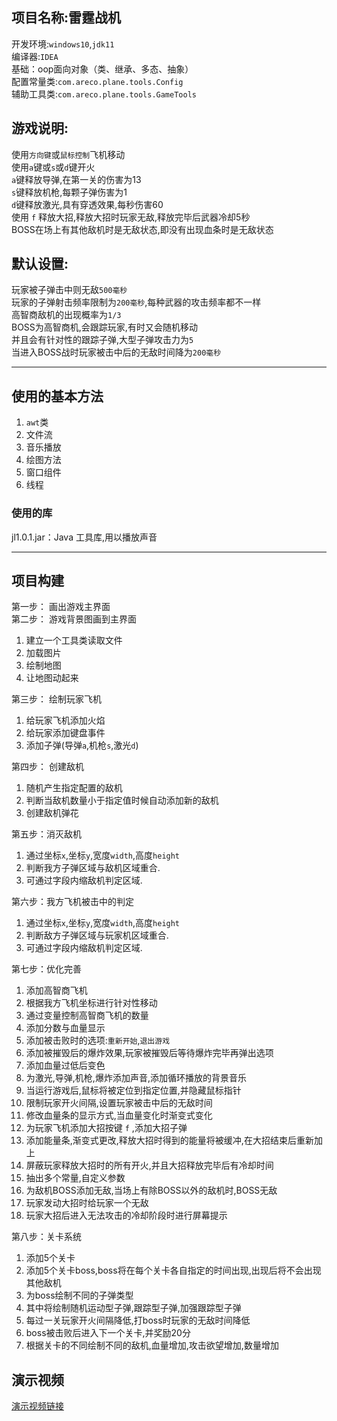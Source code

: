 ## 项目名称:雷霆战机
开发环境:`windows10`,`jdk11`  
编译器:`IDEA`  
基础：oop面向对象（类、继承、多态、抽象）  
配置常量类:`com.areco.plane.tools.Config`  
辅助工具类:`com.areco.plane.tools.GameTools`  

## 游戏说明:  
使用`方向键`或`鼠标控制`飞机移动  
使用`a`键或`s`或`d`键开火   
`a`键释放导弹,在第一关的伤害为13  
`s`键释放机枪,每颗子弹伤害为1  
`d`键释放激光,具有穿透效果,每秒伤害60  
使用 `f` 释放大招,释放大招时玩家无敌,释放完毕后武器冷却5秒  
BOSS在场上有其他敌机时是无敌状态,即没有出现血条时是无敌状态  

## 默认设置:  
玩家被子弹击中则无敌`500毫秒`  
玩家的子弹射击频率限制为`200毫秒`,每种武器的攻击频率都不一样  
高智商敌机的出现概率为`1/3`  
BOSS为高智商机,会跟踪玩家,有时又会随机移动  
并且会有针对性的跟踪子弹,大型子弹攻击力为`5`  
当进入BOSS战时玩家被击中后的无敌时间降为`200毫秒`  

------------------------------
## 使用的基本方法
1. `awt`类
2. 文件流  
3. 音乐播放
4. 绘图方法
5. 窗口组件
6. 线程
### 使用的库
jl1.0.1.jar：Java 工具库,用以播放声音

----------------------------
## 项目构建

第一步： 画出游戏主界面  
第二步： 游戏背景图画到主界面  
 1. 建立一个工具类读取文件  
 2. 加载图片  
 3. 绘制地图  
 4. 让地图动起来  
 
第三步： 绘制玩家飞机  
 1. 给玩家飞机添加火焰
 2. 给玩家添加键盘事件
 3. 添加子弹(导弹`a`,机枪`s`,激光`d`)
 
第四步： 创建敌机
 1. 随机产生指定配置的敌机
 2. 判断当敌机数量小于指定值时候自动添加新的敌机
 3. 创建敌机弹花
 
第五步：消灭敌机
 1. 通过坐标`x`,坐标`y`,宽度`width`,高度`height`  
 2. 判断我方子弹区域与敌机区域重合.
 3. 可通过字段内缩敌机判定区域.
 
第六步：我方飞机被击中的判定
 1. 通过坐标`x`,坐标`y`,宽度`width`,高度`height`  
 2. 判断敌方子弹区域与玩家机区域重合.
 3. 可通过字段内缩敌机判定区域.
 
第七步：优化完善
 1. 添加高智商飞机
 2. 根据我方飞机坐标进行针对性移动  
 3. 通过变量控制高智商飞机的数量  
 4. 添加分数与血量显示
 5. 添加被击败时的选项:`重新开始`,`退出游戏`  
 6. 添加被摧毁后的爆炸效果,玩家被摧毁后等待爆炸完毕再弹出选项
 7. 添加血量过低后变色
 8. 为激光,导弹,机枪,爆炸添加声音,添加循环播放的背景音乐  
 9. 当运行游戏后,鼠标将被定位到指定位置,并隐藏鼠标指针
 10. 限制玩家开火间隔,设置玩家被击中后的无敌时间
 11. 修改血量条的显示方式,当血量变化时渐变式变化
 12. 为玩家飞机添加大招按键 `f` ,添加大招子弹
 12. 添加能量条,渐变式更改,释放大招时得到的能量将被缓冲,在大招结束后重新加上
 13. 屏蔽玩家释放大招时的所有开火,并且大招释放完毕后有冷却时间
 14. 抽出多个常量,自定义参数
 15. 为敌机BOSS添加无敌,当场上有除BOSS以外的敌机时,BOSS无敌
 16. 玩家发动大招时给玩家一个无敌
 17. 玩家大招后进入无法攻击的冷却阶段时进行屏幕提示
 
第八步：关卡系统
 1. 添加5个关卡  
 2. 添加5个关卡boss,boss将在每个关卡各自指定的时间出现,出现后将不会出现其他敌机
 3. 为boss绘制不同的子弹类型
 4. 其中将绘制随机运动型子弹,跟踪型子弹,加强跟踪型子弹
 5. 每过一关玩家开火间隔降低,打boss时玩家的无敌时间降低
 6. boss被击败后进入下一个关卡,并奖励20分
 7. 根据关卡的不同绘制不同的敌机,血量增加,攻击欲望增加,数量增加  

 ## 演示视频  
 [演示视频链接](https://o-r-z.lanzoui.com/i5q7Kptf1di)  